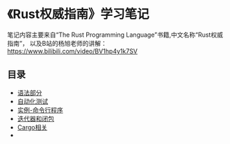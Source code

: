 # 《Rust权威指南》学习笔记
笔记内容主要来自“The Rust Programming Language”书籍,中文名称“Rust权威指南”，
以及B站的杨旭老师的讲解：https://www.bilibili.com/video/BV1hp4y1k7SV

## 目录
* [语法部分](基础语法.md)
* [自动化测试](自动化测试.md)
* [实例-命令行程序](实例-命令行程序.md)
* [迭代器和闭包](迭代器和闭包.md)
* [Cargo相关](cargo.md)
* 

